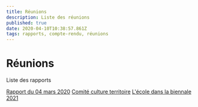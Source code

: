 ```yaml
---
title: Réunions
description: Liste des réunions
published: true
date: 2020-04-10T10:38:57.861Z
tags: rapports, compte-rendu, réunions
---
```


# Réunions

Liste des rapports

[Rapport du 04 mars 2020](/reunions/04-03-20)
[Comité culture territoire](/reunions/11-02-20)
[L'école dans la biennale 2021](/reunions/15-01-20)